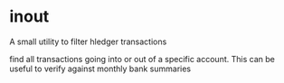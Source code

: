 # inout

A small utility to filter hledger transactions

find all transactions going into or out of a specific account.
This can be useful to verify against monthly bank summaries
